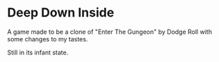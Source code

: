 # Deep Down Inside

A game made to be a clone of "Enter The Gungeon" by Dodge Roll with some changes to my tastes.


Still in its infant state.

